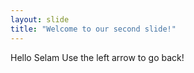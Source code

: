 ```yaml
---
layout: slide
title: "Welcome to our second slide!"
---
```

Hello Selam
Use the left arrow to go back!
